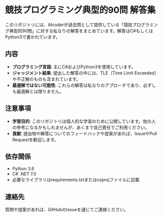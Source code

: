 
# 競技プログラミング典型的90問 解答集

このリポジトリには、Atcoderが過去問として提供している「競技プログラミング典型的90問」に対する私なりの解答をまとめています。解答はC#もしくはPython3で書かれています。

## 内容

- **プログラミング言語**: 主にC#およびPython3を使用しています。
- **ジャッジメント結果**: 提出した解答の中には、TLE（Time Limit Exceeded）や不正解のものも含まれています。
- **最適解ではない可能性**: これらの解答は私なりのアプローチであり、必ずしも最適解とは限りません。

## 注意事項

- **学習目的**: このリポジトリは個人的な学習のために公開しています。他の人の参考になるかもしれませんが、あくまで自己責任でご利用ください。
- **貢献**: 提出物や解答についてのフィードバックや提案があれば、IssueやPull Requestを歓迎します。

## 依存関係

- Python 3.6
- C# .NET 7.0
- 必要なライブラリはrequirements.txtまたはcsprojファイルに記載

## 連絡先

質問や提案があれば、GitHubのIssueを通じてご連絡ください。
